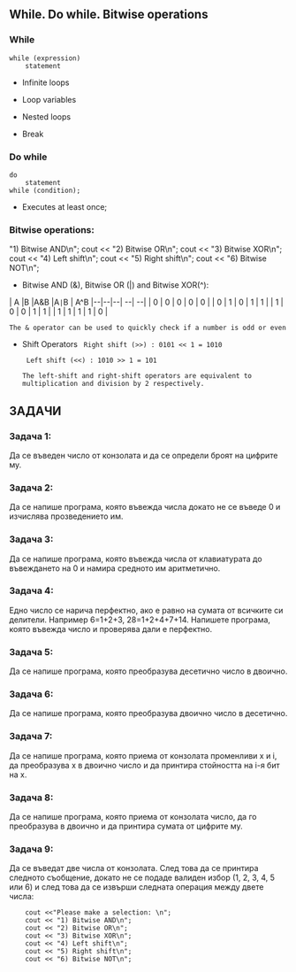 ## While. Do while. Bitwise operations

### While
    while (expression)
        statement

- Infinite loops

- Loop variables

- Nested loops

- Break


### Do while

    do
        statement
    while (condition);

- Еxecutes at least once;

### Bitwise operations:

"1) Bitwise AND\n";
    cout << "2) Bitwise OR\n";
    cout << "3) Bitwise XOR\n";
    cout << "4) Left shift\n";
    cout << "5) Right shift\n";
    cout << "6) Bitwise NOT\n";

- Bitwise AND (&), Bitwise OR (|) and Bitwise XOR(^):

| A |B  |A&B |A`|`B | A^B
|--|--|--| --| --|
| 0 | 0 | 0 | 0 | 0 |
| 0 | 1 | 0 | 1 | 1 |
| 1 | 0 | 0 | 1 | 1 |
| 1 | 1 | 1 | 1 | 0 |

    The & operator can be used to quickly check if a number is odd or even

- Shift Operators
   ` Right shift (>>) : 0101 << 1 = 1010`  

   ` Left shift (<<) : 1010 >> 1 = 101`

   `The left-shift and right-shift operators are equivalent to multiplication and division by 2 respectively.`



## ЗАДАЧИ

### Задача 1:
Да се въведен число от конзолата и да се определи броят на цифрите му.

### Задача 2:
Да се напише програма, която въвежда числа докато не се въведе 0 и изчислява прозведението им.

### Задача 3:
Да се напише програма, която въвежда числа от клавиатурата до въвеждането на 0 и намира средното им аритметично.

### Задача 4:
Eдно число се нарича перфектно, ако е равно на сумата от всичките си делители. Например 6=1+2+3, 28=1+2+4+7+14. Напишете програма, която въвежда число и проверява дали е перфектно.

### Задача 5:
Да се напише програма, която преобразува десетично число в двоично.

### Задача 6:
Да се напише програма, която преобразува двоично число в десетично.

### Задача 7:
Да се напише програма, която приема от конзолата променливи x и i, да преобразува x в двоично число и да принтира стойността на i-я бит на x.

### Задача 8:
Да се напише програма, която приема от конзолата число, да го преобразува в двоично и да принтира сумата от цифрите му.

### Задача 9:
Да се въведат две числа от конзолата. След това да се принтира следното съобщение, докато не се подаде валиден избор (1, 2, 3, 4, 5 или 6) и след това да се извърши следната операция между двете числа:
```
    cout <<"Please make a selection: \n";
    cout << "1) Bitwise AND\n";
    cout << "2) Bitwise OR\n";
    cout << "3) Bitwise XOR\n";
    cout << "4) Left shift\n";
    cout << "5) Right shift\n";
    cout << "6) Bitwise NOT\n";
```